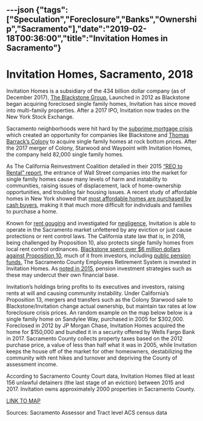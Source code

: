 ---json
{"tags":["Speculation","Foreclosure","Banks","Ownership","Sacramento"],"date":"2019-02-18T00:36:00","title":"Invitation Homes in Sacramento"}
---

Invitation Homes, Sacramento, 2018
==================================

Invitation Homes is a subsidiary of the 434 billion dollar company (as of December 2017), [The Blackstone Group.](https://en.wikipedia.org/wiki/The_Blackstone_Group) Launched in 2012 as Blackstone began acquiring foreclosed single family homes, Invitation has since moved into multi-family properties. After a 2017 IPO, Invitation now trades on the New York Stock Exchange.

Sacramento neighborhoods were hit hard by the [subprime mortgage crisis](https://en.wikipedia.org/wiki/Subprime_mortgage_crisis) which created an opportunity for companies like Blackstone and [Thomas Barrack’s Colony](https://www.revealnews.org/article/profiting-off-pain-trump-confidant-cashed-in-on-housing-crisis/) to acquire single family homes at rock bottom prices. After the 2017 merger of Colony, Starwood and Waypoint with Invitation Homes, the company held 82,000 single family homes.

As The California Reinvestment Coalition detailed in their 2015 [“REO to Rental” report](http://calreinvest.org/wp-content/uploads/2018/08/REO-to-Rental-in-California-CRC-June-2015.pdf), the entrance of Wall Street companies into the market for single family homes cause many levels of harm and instability to communities, raising issues of displacement, lack of home-ownership opportunities, and troubling fair housing issues. A recent study of affordable homes in New York showed that [most affordable homes are purchased by cash buyers](https://www.crainsnewyork.com/real-estate/investors-purchased-majority-affordable-homes-2017?utm_medium=social&utm_source=twitter&utm_campaign=socialflow), making it that much more difficult for individuals and families to purchase a home.

Known for [rent gouging](https://www.mercurynews.com/2018/05/31/major-california-landlord-accused-of-illegal-fee-gouging/) and investigated for [negligence](https://www.reuters.com/investigates/special-report/usa-housing-invitation/), Invitation is able to operate in the Sacramento market unfettered by any eviction or just cause protections or rent control laws. The California state law that is, in 2018, being challenged by Proposition 10, also protects single family homes from local rent control ordinances. [Blackstone spent over $6 million dollars against Proposition 10](https://theintercept.com/2018/10/12/prop-10-california-rent-control-wall-street/), much of it from investors, including [public pension funds.](https://www.theguardian.com/us-news/2018/oct/23/california-public-employees-unwittingly-fund-rent-control-fight) The Sacramento County Employees Retirement System is invested in Invitation Homes. As [noted in 2015](http://america.aljazeera.com/articles/2015/10/16/public-pensions-invest-big-in-blackstones-controversial-rental-properties.html), pension investment strategies such as these may undercut their own financial base.

Invitation’s holdings bring profits to its executives and investors, raising rents at will and causing community instability. Under California’s Proposition 13, mergers and transfers such as the Colony Starwood sale to Blackstone/Invitation change actual ownership, but maintain tax rates at low foreclosure crisis prices. An random example on the map below below is a single family home on Sandylee Way, purchased in 2005 for $302,000. Foreclosed in 2012 by JP Morgan Chase, Invitation Homes acquired the home for $150,000 and bundled it in a security offered by Wells Fargo Bank in 2017. Sacramento County collects property taxes based on the 2012 purchase price, a value of less than half what it was in 2005, while Invitation keeps the house off of the market for other homeowners, destabilizing the community with rent hikes and turnover and depriving the County of assessment income.

According to Sacramento County Court data, Invitation Homes filed at least 156 unlawful detainers (the last stage of an eviction) between 2015 and 2017. Invitation owns approximately 2000 properties in Sacramento County.

[LINK TO MAP](https://ampitup.carto.com/builder/96859f31-2f8e-49d8-8bc4-468133e74eaa/embed)

Sources: Sacramento Assessor and Tract level ACS census data